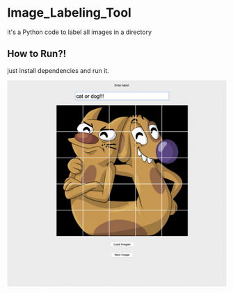 # Image_Labeling_Tool
it's a Python code to label all images in a directory
## How to Run?!
just install dependencies and run it.

![tool image](https://github.com/SaraSlm/Image_Labeling_Tool/blob/main/image_labelling.png)
